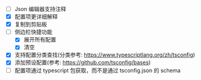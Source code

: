 - [ ] Json 编辑器支持注释
- [x] 配置项更详细解释
- [x] 复制到剪贴板
- [ ] 侧边栏快捷功能
  - [x] 展开所有配置
  - [x] 清空
- [x] 支持配置分类查找(分类参考: https://www.typescriptlang.org/zh/tsconfig)
- [x] 添加预设配置(参考: https://github.com/tsconfig/bases)
- [ ] 配置项通过 typescript 包获取，而不是通过 tsconfig.json 的 schema
